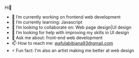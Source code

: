 Hi👋

- 🔭 I’m currently working on frontend web development
- 🌱 I’m currently learning: Javascript
- 👯 I’m looking to collaborate on: Web page design|UI design
- 🤔 I’m looking for help with improving my skills in UI design
- 💬 Ask me about: front-end web development
- 📫 How to reach me: wafulabibiana93@gmail.com
- ⚡ Fun fact: I'm also an artist making me better at web design
